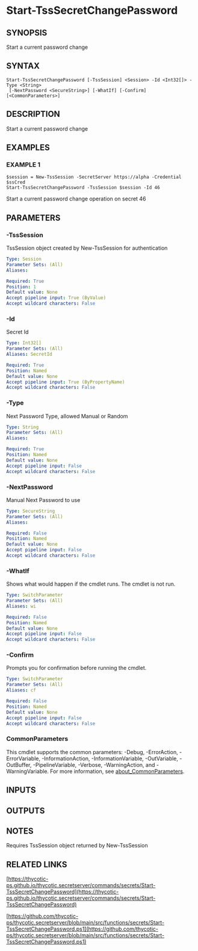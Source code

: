# Start-TssSecretChangePassword

## SYNOPSIS
Start a current password change

## SYNTAX

```
Start-TssSecretChangePassword [-TssSession] <Session> -Id <Int32[]> -Type <String>
 [-NextPassword <SecureString>] [-WhatIf] [-Confirm] [<CommonParameters>]
```

## DESCRIPTION
Start a current password change

## EXAMPLES

### EXAMPLE 1
```
$session = New-TssSession -SecretServer https://alpha -Credential $ssCred
Start-TssSecretChangePassword -TssSession $session -Id 46
```

Start a current password change operation on secret 46

## PARAMETERS

### -TssSession
TssSession object created by New-TssSession for authentication

```yaml
Type: Session
Parameter Sets: (All)
Aliases:

Required: True
Position: 1
Default value: None
Accept pipeline input: True (ByValue)
Accept wildcard characters: False
```

### -Id
Secret Id

```yaml
Type: Int32[]
Parameter Sets: (All)
Aliases: SecretId

Required: True
Position: Named
Default value: None
Accept pipeline input: True (ByPropertyName)
Accept wildcard characters: False
```

### -Type
Next Password Type, allowed Manual or Random

```yaml
Type: String
Parameter Sets: (All)
Aliases:

Required: True
Position: Named
Default value: None
Accept pipeline input: False
Accept wildcard characters: False
```

### -NextPassword
Manual Next Password to use

```yaml
Type: SecureString
Parameter Sets: (All)
Aliases:

Required: False
Position: Named
Default value: None
Accept pipeline input: False
Accept wildcard characters: False
```

### -WhatIf
Shows what would happen if the cmdlet runs.
The cmdlet is not run.

```yaml
Type: SwitchParameter
Parameter Sets: (All)
Aliases: wi

Required: False
Position: Named
Default value: None
Accept pipeline input: False
Accept wildcard characters: False
```

### -Confirm
Prompts you for confirmation before running the cmdlet.

```yaml
Type: SwitchParameter
Parameter Sets: (All)
Aliases: cf

Required: False
Position: Named
Default value: None
Accept pipeline input: False
Accept wildcard characters: False
```

### CommonParameters
This cmdlet supports the common parameters: -Debug, -ErrorAction, -ErrorVariable, -InformationAction, -InformationVariable, -OutVariable, -OutBuffer, -PipelineVariable, -Verbose, -WarningAction, and -WarningVariable. For more information, see [about_CommonParameters](http://go.microsoft.com/fwlink/?LinkID=113216).

## INPUTS

## OUTPUTS

## NOTES
Requires TssSession object returned by New-TssSession

## RELATED LINKS

[https://thycotic-ps.github.io/thycotic.secretserver/commands/secrets/Start-TssSecretChangePassword](https://thycotic-ps.github.io/thycotic.secretserver/commands/secrets/Start-TssSecretChangePassword)

[https://github.com/thycotic-ps/thycotic.secretserver/blob/main/src/functions/secrets/Start-TssSecretChangePassword.ps1](https://github.com/thycotic-ps/thycotic.secretserver/blob/main/src/functions/secrets/Start-TssSecretChangePassword.ps1)

